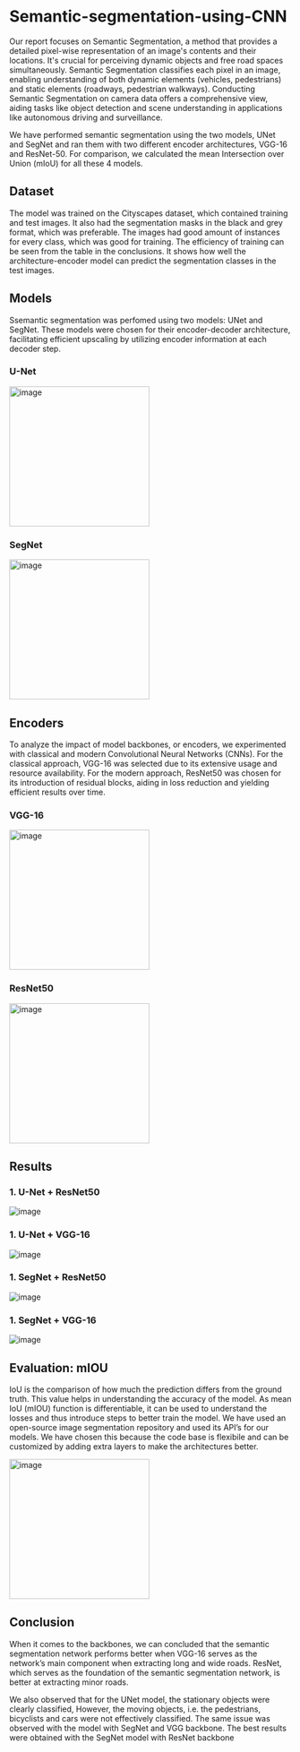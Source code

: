 # Semantic-segmentation-using-CNN

Our report focuses on Semantic Segmentation, a method that provides a detailed pixel-wise representation of an image's contents and their locations. It's crucial for perceiving dynamic objects and free road spaces simultaneously. Semantic Segmentation classifies each pixel in an image, enabling understanding of both dynamic elements (vehicles, pedestrians) and static elements (roadways, pedestrian walkways). Conducting Semantic Segmentation on camera data offers a comprehensive view, aiding tasks like object detection and scene understanding in applications like autonomous driving and surveillance.

We have performed semantic segmentation using the two models, UNet and SegNet and ran them with two different encoder architectures, VGG-16 and ResNet-50. For comparison, we calculated the mean Intersection over Union (mIoU) for all these 4 models.

## Dataset
The model was trained on the Cityscapes dataset, which contained training and test images. It also had the segmentation masks in the black and grey format, which was preferable. The images had good amount of instances for every class, which was good for training. The efficiency of training can be seen from the table in the conclusions. It shows how well the
architecture-encoder model can predict the segmentation classes in the test images. 

## Models
Ssemantic segmentation was perfomed using two models: UNet and SegNet. These models were chosen for their encoder-decoder architecture, facilitating efficient upscaling by utilizing encoder information at each decoder step. 

### U-Net
<img width="250" alt="image" src="https://github.com/PanchalM19/Semantic-segmentation-using-CNN/assets/115374409/0f6771c1-d37c-41f2-a897-6556c0f2485d">

### SegNet
<img width="250" alt="image" src="https://github.com/PanchalM19/Semantic-segmentation-using-CNN/assets/115374409/aea6d1c3-740d-47a0-af48-7274c5dcf005">

## Encoders
To analyze the impact of model backbones, or encoders, we experimented with classical and modern Convolutional Neural Networks (CNNs). For the classical approach, VGG-16 was selected due to its extensive usage and resource availability. For the modern approach, ResNet50 was chosen for its introduction of residual blocks, aiding in loss reduction and yielding efficient results over time.

### VGG-16
<img width="250" alt="image" src="https://github.com/PanchalM19/Semantic-segmentation-using-CNN/assets/115374409/1c64a6aa-76d6-4434-8a7a-4ea3b997ab9f">

### ResNet50
<img width="250" alt="image" src="https://github.com/PanchalM19/Semantic-segmentation-using-CNN/assets/115374409/170ea93f-8a7e-437b-8e8b-56e1734225a4">

## Results

### 1. U-Net + ResNet50
![image](https://github.com/PanchalM19/Semantic-segmentation-using-CNN/assets/115374409/c28406e8-3b8d-4409-88d5-c3009a54a6fe)

### 1. U-Net + VGG-16
![image](https://github.com/PanchalM19/Semantic-segmentation-using-CNN/assets/115374409/e12fe51b-443f-4471-af35-a04223e497b9)


### 1. SegNet + ResNet50
![image](https://github.com/PanchalM19/Semantic-segmentation-using-CNN/assets/115374409/ac9917b9-2fe3-45a8-b78c-418eb257196e)


### 1. SegNet + VGG-16
![image](https://github.com/PanchalM19/Semantic-segmentation-using-CNN/assets/115374409/ba30656c-803a-4380-a859-d5886eb57779)


## Evaluation: mIOU

IoU is the comparison of how much the prediction differs from the ground truth. This value helps in understanding the accuracy of the model. As mean IoU (mIOU) function is differentiable, it can be used to understand the losses and thus introduce steps to better train the model. We have used an open-source image segmentation repository and used its API’s for our models. We have chosen this because the code base is flexibile and can be customized by adding extra layers to make the architectures better.

<img width="250" alt="image" src="https://github.com/PanchalM19/Semantic-segmentation-using-CNN/assets/115374409/001371d1-648e-4a36-aa4a-f0c7195cdb77">

## Conclusion

When it comes to the backbones, we can concluded that the semantic segmentation network performs better when VGG-16 serves as the network’s main component when extracting long and wide roads. ResNet, which serves as the foundation of the semantic segmentation network, is better at extracting minor roads.

We also observed that for the UNet model, the stationary objects were clearly classified, However, the moving objects, i.e. the pedestrians, bicyclists and cars were not effectively classified. The same issue was observed with the model with SegNet and VGG backbone. The best results were obtained with the SegNet model with ResNet backbone
